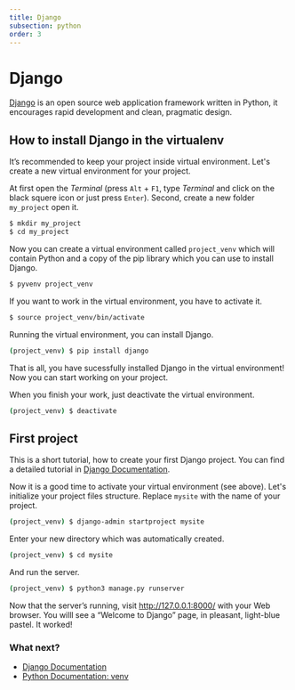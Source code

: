 ```yaml
---
title: Django
subsection: python
order: 3
---
```


# Django
[Django](https://www.djangoproject.com/) is an open source web application framework written in Python, it encourages rapid development and clean, pragmatic design.

## How to install Django in the virtualenv
It’s recommended to keep your project inside virtual environment. Let's create a new virtual environment for your project.

At first open the _Terminal_ (press `Alt` + `F1`, type _Terminal_ and click on the black squere icon or just press `Enter`). Second, create a new folder `my_project` open it.

```bash
$ mkdir my_project
$ cd my_project
```

Now you can create a virtual environment called `project_venv` which will contain Python and a copy of the pip library which you can use to install Django.

```bash
$ pyvenv project_venv
```

If you want to work in the virtual environment, you have to activate it.

```bash
$ source project_venv/bin/activate
```

Running the virtual environment, you can install Django.

```bash
(project_venv) $ pip install django
```
That is all, you have sucessfully installed Django in the virtual environment! Now you can start working on your project.

When you finish your work, just deactivate the virtual environment.

```bash
(project_venv) $ deactivate
```

## First project

This is a short tutorial, how to create your first Django project. You can find a detailed tutorial in [Django Documentation](https://docs.djangoproject.com/en/1.10/intro/tutorial01/).

Now it is a good time to activate your virtual environment (see above). Let's initialize your project files structure. Replace `mysite` with the name of your project.
```bash
(project_venv) $ django-admin startproject mysite
```

Enter your new directory which was automatically created.
```bash
(project_venv) $ cd mysite
```

And run the server.
```bash
(project_venv) $ python3 manage.py runserver
```

Now that the server’s running, visit http://127.0.0.1:8000/ with your Web browser. You willl see a “Welcome to Django” page, in pleasant, light-blue pastel. It worked!

### What next?

 * [Django Documentation](https://docs.djangoproject.com/)
 * [Python Documentation: venv](https://docs.python.org/3/library/venv.html#module-venv)
